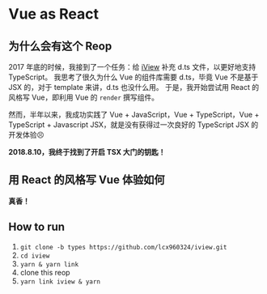 # Vue as React

## 为什么会有这个 Reop

2017 年底的时候，我接到了一个任务：给 [iView](https://www.iviewui.com) 补充 d.ts 文件，以更好地支持 TypeScript。
我思考了很久为什么 Vue 的组件库需要 d.ts，毕竟 Vue 不是基于 JSX 的，对于 template 来讲，d.ts 也没什么用。
于是，我开始尝试用 React 的风格写 Vue，即利用 Vue 的 `render` 撰写组件。

然而，半年以来，我成功实践了 Vue + JavaScript，Vue + TypeScript，Vue + TypeScript + Javascript JSX，就是没有获得过一次良好的 TypeScript JSX 的开发体验😣

**2018.8.10，我终于找到了开启 TSX 大门的钥匙！**

## 用 React 的风格写 Vue 体验如何

**真香！**

## How to run

1. `git clone -b types https://github.com/lcx960324/iview.git`
2. `cd iview`
3. `yarn & yarn link`
4. clone this reop
5. `yarn link iview & yarn`